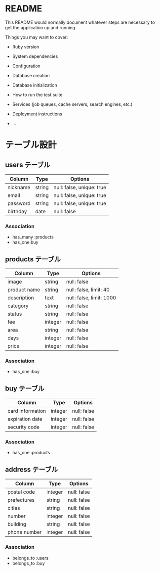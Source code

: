 # README

This README would normally document whatever steps are necessary to get the
application up and running.

Things you may want to cover:

* Ruby version

* System dependencies

* Configuration

* Database creation

* Database initialization

* How to run the test suite

* Services (job queues, cache servers, search engines, etc.)

* Deployment instructions

* ...

# テーブル設計

## users テーブル

| Column      | Type     | Options                   |
| ----------- | -------- | ------------------------- |
| nickname    | string   | null: false, unique: true |
| email       | string   | null: false, unique: true |
| password    | string   | null: false, unique: true |
| birthday    | date     | null: false               |

### Association

- has_many :products
- has_one buy

## products テーブル

| Column             | Type         | Options                  |
| ------------------ | ------------ | ------------------------ |
| image              | string       | null: false              |
| product name       | string       | null: false, limit: 40   |
| description        | text         | null: false, limit: 1000 |
| category           | string       | null: false              |
| status             | string       | null: false              |
| fee                | integer      | null: false              |
| area               | string       | null: false              |
| days               | integer      | null: false              |
| price              | integer      | null: false              |

### Association

- has_one :buy

## buy テーブル

| Column            | Type         | Options     |
| ----------------- | ------------ | ----------- |
| card information  | integer      | null: false |
| expiration date   | integer      | null: false |
| security code     | integer      | null: false |

### Association

- has_one :products

## address テーブル

| Column              | Type          | Options     |
| ------------------- | ------------- | ----------- |
| postal code         | integer       | null: false |
| prefectures         | string        | null: false |
| cities              | string        | null: false |
| number              | integer       | null: false |
| building            | string        | null: false |
| phone number        | integer       | null: false |

### Association

- belongs_to :users
- belongs_to :buy